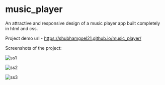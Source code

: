 # music_player
An attractive and responsive design of a music player app built completely in html and css. 

Project demo url - https://shubhamgoel21.github.io/music_player/

Screenshots of the project:



![ss1](https://user-images.githubusercontent.com/55045007/163661608-5720b087-026e-4870-a0cb-1f0cb6ef416e.png)


![ss2](https://user-images.githubusercontent.com/55045007/163661680-85b2749e-f50f-4a70-9240-8c5271ac9bb6.png)



![ss3](https://user-images.githubusercontent.com/55045007/163661769-a87802b2-8275-46d1-ac18-d51fcbb8f779.png)





